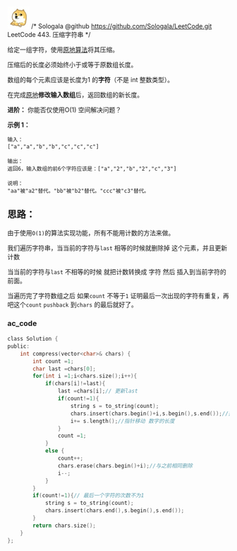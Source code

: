 ![](https://github.com/Sologala/SomeThings/blob/master/face.jpg?raw=true)
/*
    Sologala   @github    https://github.com/Sologala/LeetCode.git
    LeetCode   443. 压缩字符串
*/

给定一组字符，使用[原地算法](https://baike.baidu.com/item/%E5%8E%9F%E5%9C%B0%E7%AE%97%E6%B3%95)将其压缩。

压缩后的长度必须始终小于或等于原数组长度。

数组的每个元素应该是长度为1 的**字符**（不是 int 整数类型）。

在完成[原地](https://baike.baidu.com/item/%E5%8E%9F%E5%9C%B0%E7%AE%97%E6%B3%95)**修改输入数组**后，返回数组的新长度。

**进阶：**
你能否仅使用O(1) 空间解决问题？

**示例 1：**

```
输入：
["a","a","b","b","c","c","c"]

输出：
返回6，输入数组的前6个字符应该是：["a","2","b","2","c","3"]

说明：
"aa"被"a2"替代。"bb"被"b2"替代。"ccc"被"c3"替代。
```

## **思路：**

由于使用`O(1)`的算法实现功能，所有不能用计数的方法来做。

我们遍历字符串，当当前的字符与`last` 相等的时候就删除掉 这个元素，并且更新计数

当当前的字符与`last` 不相等的时候 就把计数转换成 字符 然后 插入到当前字符的前面。

当遍历完了字符数组之后 如果`count`  不等于`1`  证明最后一次出现的字符有重复，再吧这个`count` `pushback` 到`chars` 的最后就好了。

### **ac_code**

```c
class Solution {
public:
    int compress(vector<char>& chars) {
        int count =1;
        char last =chars[0];
        for(int i =1;i<chars.size();i++){
            if(chars[i]!=last){
                last =chars[i];// 更新last
                if(count!=1){
                    string s = to_string(count);
                    chars.insert(chars.begin()+i,s.begin(),s.end());//插入计数
                    i+= s.length();//指针移动 数字的长度
                }
                count =1;
            }
            else {
                count++;
                chars.erase(chars.begin()+i);//与之前相同删除
                i--;
            }
        }
        if(count!=1){// 最后一个字符的次数不为1
            string s = to_string(count);
            chars.insert(chars.end(),s.begin(),s.end());
        }
        return chars.size();
    }
};
```